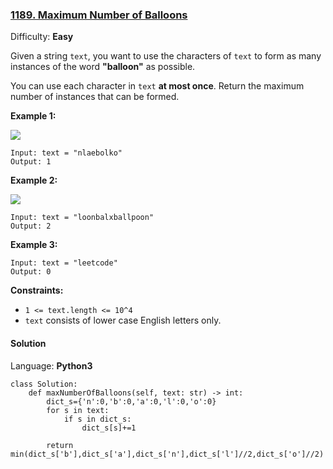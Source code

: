 ### [1189\. Maximum Number of Balloons](https://leetcode.com/problems/maximum-number-of-balloons/)

Difficulty: **Easy**


Given a string `text`, you want to use the characters of `text` to form as many instances of the word **"balloon"** as possible.

You can use each character in `text` **at most once**. Return the maximum number of instances that can be formed.

**Example 1:**

**![](https://assets.leetcode.com/uploads/2019/09/05/1536_ex1_upd.JPG)**

```
Input: text = "nlaebolko"
Output: 1
```

**Example 2:**

**![](https://assets.leetcode.com/uploads/2019/09/05/1536_ex2_upd.JPG)**

```
Input: text = "loonbalxballpoon"
Output: 2
```

**Example 3:**

```
Input: text = "leetcode"
Output: 0
```

**Constraints:**

*   `1 <= text.length <= 10^4`
*   `text` consists of lower case English letters only.


#### Solution

Language: **Python3**

```python3
class Solution:
    def maxNumberOfBalloons(self, text: str) -> int:
        dict_s={'n':0,'b':0,'a':0,'l':0,'o':0}
        for s in text:
            if s in dict_s:
                dict_s[s]+=1
                
        return min(dict_s['b'],dict_s['a'],dict_s['n'],dict_s['l']//2,dict_s['o']//2)
```